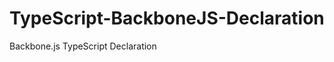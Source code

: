TypeScript-BackboneJS-Declaration
=================================

Backbone.js TypeScript Declaration